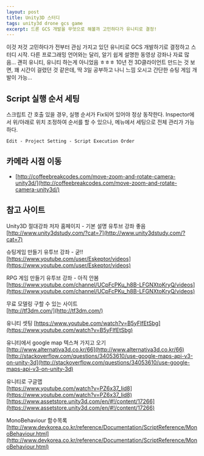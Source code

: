 ```yaml
--- 
layout: post  
title: Unity3D 스터디 
tags: unity3d drone gcs game  
excerpt: 드론 GCS 개발을 무엇으로 해볼까 고민하다가 유니티로 결정!   
---  
```


이것 저것 고민하다가 전부터 관심 가지고 있던 유니티로 GCS 개발하기로 결정하고 스터디 시작. 다른 프로그래밍 언어와는 달리, 알기 쉽게 설명한 동영상 강좌나 자료 많음... 괜히 유니티, 유니티 하는게 아니었음 ㅎㅎㅎ 10년 전 3D클라이언트 만드는 것 보면, 꽤 시간이 걸렸던 것 같은데, 딱 3일 공부하고 나니 느낌 오시고 간단한 슈팅 게임 개발이 가능...  
  
## Script 실행 순서 세팅  

스크립트 간 호출 있을 경우, 실행 순서가 Fix되어 있어야 정상 동작한다. Inspector에서 위/아래로 위치 조정하여 순서를 할 수 있으나, 메뉴에서 세팅으로 전체 관리가 가능하다.   

	Edit - Project Setting - Script Execution Order   
	

## 카메라 시점 이동  

- [http://coffeebreakcodes.com/move-zoom-and-rotate-camera-unity3d/](http://coffeebreakcodes.com/move-zoom-and-rotate-camera-unity3d/)  


## 참고 사이트   
  

Unity3D 절대강좌 저자 홈페이지 - 기본 설명 유투브 강좌 좋음  
[http://www.unity3dstudy.com/?cat=7](http://www.unity3dstudy.com/?cat=7)

슈팅게임 만들기 유투브 강좌 - 굳!!  
[https://www.youtube.com/user/Eskeptor/videos](https://www.youtube.com/user/Eskeptor/videos)

RPG 게임 만들기 유투브 강좌 - 아직 안봄  
[https://www.youtube.com/channel/UCpFcPKu_h8B-LFGNXtoKryQ/videos](https://www.youtube.com/channel/UCpFcPKu_h8B-LFGNXtoKryQ/videos)

무료 모델링 구할 수 있는 사이트   
[http://tf3dm.com/](http://tf3dm.com/)  
  
유니티 셋팅
[https://www.youtube.com/watch?v=B5yFIfEtSbg](https://www.youtube.com/watch?v=B5yFIfEtSbg)  

유니티에서 google map 텍스쳐 가지고 오기  
[http://www.alternativa3d.co.kr/66](http://www.alternativa3d.co.kr/66)
[http://stackoverflow.com/questions/34053610/use-google-maps-api-v3-on-unity-3d](http://stackoverflow.com/questions/34053610/use-google-maps-api-v3-on-unity-3d)  

유니티로 구글맵  
[https://www.youtube.com/watch?v=PZ6x37_Iid8](https://www.youtube.com/watch?v=PZ6x37_Iid8)
[https://www.assetstore.unity3d.com/en/#!/content/17266](https://www.assetstore.unity3d.com/en/#!/content/17266)  
  
MonoBehaviour 함수목록  
[http://www.devkorea.co.kr/reference/Documentation/ScriptReference/MonoBehaviour.html](http://www.devkorea.co.kr/reference/Documentation/ScriptReference/MonoBehaviour.html)  